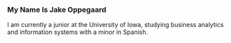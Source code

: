 ### My Name Is Jake Oppegaard

I am currently a junior at the University of Iowa, studying business analytics and information systems with a minor in Spanish.


<!--
**JakeOppegaard/JakeOppegaard** is a ✨ _special_ ✨ repository because its `README.md` (this file) appears on your GitHub profile.

Here are some ideas to get you started:

